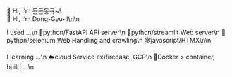 👋 Hi, I’m 든든동규~!<br>
👋 Hi, I’m Dong-Gyu~!\n\n

I used ...\n
🐍python/FastAPI API server\n
🐍python/streamlit Web server\n
🐍python/selenium Web Handling and crawling\n
🕸️javascript/HTMX\n\n

I learning ...\n
☁️cloud Service ex)firebase, GCP\n
🐋Docker > container, build ...\n
